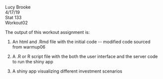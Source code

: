 Lucy Brooke  
4/17/19  
Stat 133  
Workout02  

The output of this workout assignment is:

1. An html and .Rmd file with the initial code -- modified code sourced from warmup06

2. A .R or R script file with the both the user interface and the server code to run the shiny app

3. A shiny app visualizing different investment scenarios